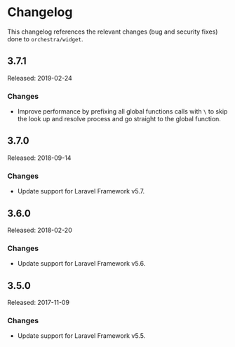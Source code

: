 # Changelog

This changelog references the relevant changes (bug and security fixes) done to `orchestra/widget`.

## 3.7.1

Released: 2019-02-24

### Changes

* Improve performance by prefixing all global functions calls with `\` to skip the look up and resolve process and go straight to the global function.

## 3.7.0

Released: 2018-09-14

### Changes

* Update support for Laravel Framework v5.7.

## 3.6.0

Released: 2018-02-20

### Changes

* Update support for Laravel Framework v5.6.

## 3.5.0

Released: 2017-11-09

### Changes

* Update support for Laravel Framework v5.5.
